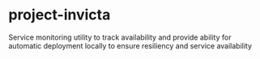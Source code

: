 # project-invicta
Service monitoring utility to track availability and provide ability for automatic deployment locally to ensure resiliency and service availability 
